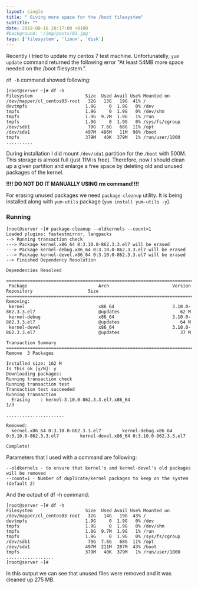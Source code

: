 ```yaml
---
layout: single
title: " Giving more space for the /boot filesystem"
subtitle: ""
date: 2019-08-16 20:17:00 +0100
#background: '/img/posts/01.jpg'
tags: ['filesystem', 'linux', 'disk']
---
```

 
Recently I tried to update my centos 7 test machine. Unfortunatelly, ``yum update`` command returned the following error "At least 54MB more space needed on the /boot filesystem.".

``df -h`` command showed following:

````
[root@server ~]# df -h
Filesystem                    Size  Used Avail Use% Mounted on
/dev/mapper/cl_centos03-root   32G   13G   19G  41% /
devtmpfs                      1.9G     0  1.9G   0% /dev
tmpfs                         1.9G     0  1.9G   0% /dev/shm
tmpfs                         1.9G  9.7M  1.9G   1% /run
tmpfs                         1.9G     0  1.9G   0% /sys/fs/cgroup
/dev/sdb1                      79G  7.6G   68G  11% /opt
/dev/sda1                     497M  486M   11M  98% /boot
tmpfs                         379M   40K  379M   1% /run/user/1000
..........
````

During installation I did mount ``/dev/sda1`` partition for the ``/boot`` with 500M. This storage is almost full (just 11M is free). Therefore, now I should clean up a given partition and enlarge a free space by deleting old and unused packages of the kernel.

**!!!! DO NOT DO IT MANUALLY USING rm command!!!!**

For erasing unused packages we need ``package-cleanup`` utility. It is being installed along with  ``yum-utils`` package (``yum install yum-utils -y``).

### Running 

````
[root@server ~]# package-cleanup --oldkernels --count=1
Loaded plugins: fastestmirror, langpacks
--> Running transaction check
---> Package kernel.x86_64 0:3.10.0-862.3.3.el7 will be erased
---> Package kernel-debug.x86_64 0:3.10.0-862.3.3.el7 will be erased
---> Package kernel-devel.x86_64 0:3.10.0-862.3.3.el7 will be erased
--> Finished Dependency Resolution

Dependencies Resolved

=============================================================================================================================================
 Package                           Arch                        Version                                   Repository                     Size
=============================================================================================================================================
Removing:
 kernel                            x86_64                      3.10.0-862.3.3.el7                        @updates                       62 M
 kernel-debug                      x86_64                      3.10.0-862.3.3.el7                        @updates                       64 M
 kernel-devel                      x86_64                      3.10.0-862.3.3.el7                        @updates                       37 M

Transaction Summary
=============================================================================================================================================
Remove  3 Packages

Installed size: 162 M
Is this ok [y/N]: y
Downloading packages:
Running transaction check
Running transaction test
Transaction test succeeded
Running transaction
  Erasing    : kernel-3.10.0-862.3.3.el7.x86_64                                                                                          1/3

......................

Removed:
  kernel.x86_64 0:3.10.0-862.3.3.el7        kernel-debug.x86_64 0:3.10.0-862.3.3.el7        kernel-devel.x86_64 0:3.10.0-862.3.3.el7

Complete!
````

Parameters that I used with a command are following:
````
--oldkernels - to ensure that kernel's and kernel-devel's old packages will be removed
--count=1 - Number of duplicate/kernel packages to keep on the system (default 2)
````

And the output of df -h command:

````
[root@server ~]# df -h
Filesystem                    Size  Used Avail Use% Mounted on
/dev/mapper/cl_centos03-root   32G   14G   19G  43% /
devtmpfs                      1.9G     0  1.9G   0% /dev
tmpfs                         1.9G     0  1.9G   0% /dev/shm
tmpfs                         1.9G  9.7M  1.9G   1% /run
tmpfs                         1.9G     0  1.9G   0% /sys/fs/cgroup
/dev/sdb1                      79G  7.6G   68G  11% /opt
/dev/sda1                     497M  211M  287M  43% /boot
tmpfs                         379M   40K  379M   1% /run/user/1000
..................
[root@server ~]#
````

In this output we can see that unused files were removed and it was cleaned up 275 MB. 
